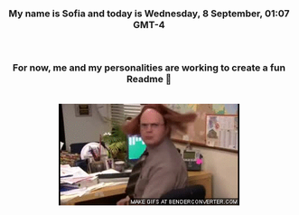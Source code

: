 


<div align="center">
<h3 >My name is Sofia and today is Wednesday, 8 September, 01:07 GMT-4</h3><br>
<h3 >For now, me and my personalities are working to create a fun Readme 👋
</h3><br>
<img src='img/dwight.gif' alt='working...'/>
</div>
